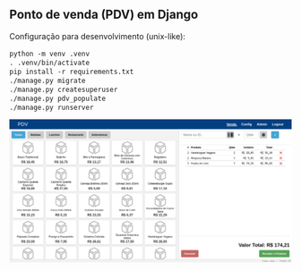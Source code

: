 ## Ponto de venda (PDV) em Django
    

Configuração para desenvolvimento (unix-like):

    python -m venv .venv
    . .venv/bin/activate
    pip install -r requirements.txt
    ./manage.py migrate
    ./manage.py createsuperuser
    ./manage.py pdv_populate
    ./manage.py runserver


![[pdv.png]](doc/pdv.png)
